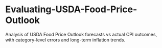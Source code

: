 # Evaluating-USDA-Food-Price-Outlook
Analysis of USDA Food Price Outlook forecasts vs actual CPI outcomes, with category-level errors and long-term inflation trends.
